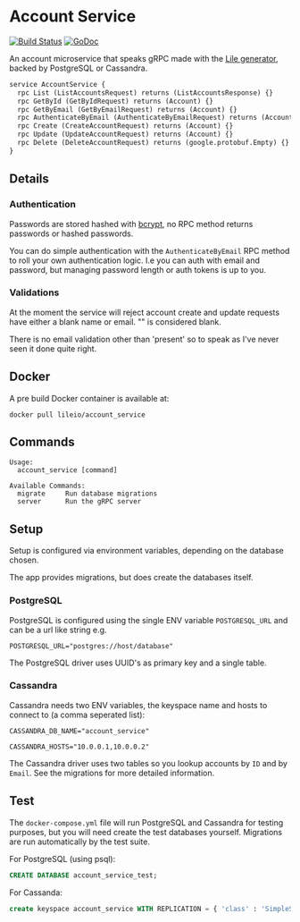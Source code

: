 # Account Service

[![Build Status](https://travis-ci.org/lileio/account_service.svg?branch=master)](https://travis-ci.org/lileio/account_service) [![GoDoc](https://godoc.org/github.com/lileio/account_service?status.svg)](https://godoc.org/github.com/lileio/account_service)

An account microservice that speaks gRPC made with the [Lile generator](https://github.com/lileio/lile), backed by PostgreSQL or Cassandra.

``` protobuf
service AccountService {
  rpc List (ListAccountsRequest) returns (ListAccountsResponse) {}
  rpc GetById (GetByIdRequest) returns (Account) {}
  rpc GetByEmail (GetByEmailRequest) returns (Account) {}
  rpc AuthenticateByEmail (AuthenticateByEmailRequest) returns (Account) {}
  rpc Create (CreateAccountRequest) returns (Account) {}
  rpc Update (UpdateAccountRequest) returns (Account) {}
  rpc Delete (DeleteAccountRequest) returns (google.protobuf.Empty) {}
}
```
## Details

### Authentication
Passwords are stored hashed with [bcrypt](https://godoc.org/golang.org/x/crypto/bcrypt), no RPC method returns passwords or hashed passwords.

You can do simple authentication with the `AuthenticateByEmail` RPC method to roll your own authentication logic. I.e you can auth with email and password, but managing password length or auth tokens is up to you.

### Validations

At the moment the service will reject account create and update requests have either a blank name or email. "" is considered blank.

There is no email validation other than 'present' so to speak as I've never seen it done quite right.

## Docker

A pre build Docker container is available at:

```
docker pull lileio/account_service
```

## Commands

```
Usage:
  account_service [command]

Available Commands:
  migrate     Run database migrations
  server      Run the gRPC server
```

## Setup

Setup is configured via environment variables, depending on the database chosen.

The app provides migrations, but does create the databases itself.

### PostgreSQL

PostgreSQL is configured using the single ENV variable `POSTGRESQL_URL` and can be a url like string e.g.

`POSTGRESQL_URL="postgres://host/database"`

The PostgreSQL driver uses UUID's as primary key and a single table.

### Cassandra

Cassandra needs two ENV variables, the keyspace name and hosts to connect to (a comma seperated list):

`CASSANDRA_DB_NAME="account_service"`

`CASSANDRA_HOSTS="10.0.0.1,10.0.0.2"`

The Cassandra driver uses two tables so you lookup accounts by `ID` and by `Email`. See the migrations for more detailed information.


## Test
The `docker-compose.yml` file will run PostgreSQL and Cassandra for testing purposes, but you will need create the test databases yourself. Migrations are run automatically by the test suite.

For PostgreSQL (using psql):

``` sql
CREATE DATABASE account_service_test;
```

For Cassanda:

``` sql
create keyspace account_service WITH REPLICATION = { 'class' : 'SimpleStrategy', 'replication_factor' : 1 };
```

